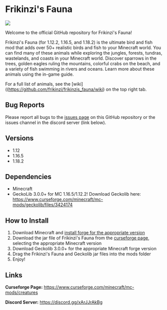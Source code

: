 # Frikinzi's Fauna
 
 <img src="https://i.ibb.co/vYMD3LZ/Screen-Shot-2021-12-16-at-4-57-45-PM.png">

Welcome to the official GitHub repository for Frikinzi's Fauna! 

Frikinzi's Fauna (for 1.12.2, 1.16.5, and 1.18.2) is the ultimate bird and fish mod that adds over 50+ realistic birds and fish to your Minecraft world. You can find many of these animals while exploring the jungles, forests, tundras, wastelands, and coasts in your Minecraft world. Discover sparrows in the trees, golden eagles ruling the mountains, colorful crabs on the beach, and a variety of fish swimming in rivers and oceans. Learn more about these animals using the in-game guide.

For a full list of animals, see the [wiki]((https://github.com/frikinzi/frikinzis_fauna/wiki) on the top right tab.

## Bug Reports
Please report all bugs to the [issues page](https://github.com/frikinzi/frikinzis_fauna/issues) on this GitHub repository or the issues channel in the discord server (link below).

## Versions
+ 1.12
+ 1.16.5
+ 1.18.2

## Dependencies
+ Minecraft 
+ GeckoLib 3.0.0+ for MC 1.16.5/1.12.2! Download Geckolib here: https://www.curseforge.com/minecraft/mc-mods/geckolib/files/3424174

## How to Install
1. Download Minecraft and [install forge for the appropriate version](https://files.minecraftforge.net/net/minecraftforge/forge/)
2. Download the jar file of Frikinzi's Fauna from the [curseforge page](https://www.curseforge.com/minecraft/mc-mods/creatures), selecting the appropriate Minecraft version
3. Download Geckolib 3.0.0+ for the appropriate Minecraft forge version
4. Drag the Frikinzi's Fauna and Geckolib jar files into the mods folder
5. Enjoy!

## Links
**Curseforge Page:** https://www.curseforge.com/minecraft/mc-mods/creatures

**Discord Server:** https://discord.gg/xArJJrAkBg

